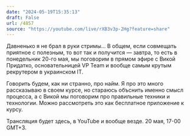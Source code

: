 ```yaml
---
date: "2024-05-19T15:35:13"
draft: False
url: /4857
source: "https://youtube.com/live/rXB3v3p-2Hg?feature=share"
---
```


Давненько я не брал в руки стримы… В общем, если совмещать приятное с полезным, то вот так и получится — завтра, то есть в понедельник 20-го мая, мы поговорим в прямом эфире с Викой Придатко, основательницей VP Team и вообще самым крутым рекрутером в украинском IT. 

Говорить будем, как ни странно, про найм. Я про это много рассказываю в своем курсе, но стараюсь объснить именно смысл процесса, а с Викой мы поговорим про правильные техники и технологии. Можно рассмотреть это как бесплатное приложение к курсу. 

Трансляция будет здесь, в YouTube и вообще везде. 20 мая, 17-00 GMT+3.
